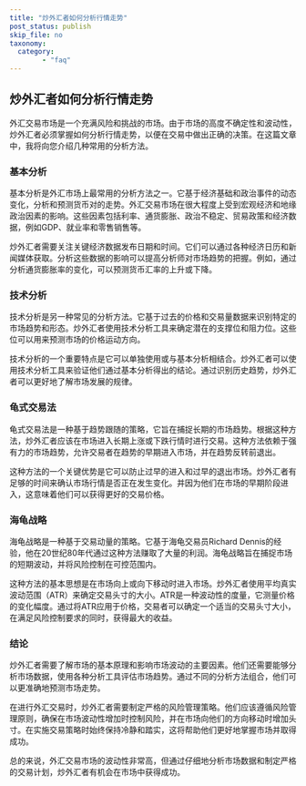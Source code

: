 ```yaml
---
title: "炒外汇者如何分析行情走势"
post_status: publish
skip_file: no
taxonomy:
  category:
        - "faq"
---
```


## 炒外汇者如何分析行情走势

外汇交易市场是一个充满风险和挑战的市场。由于市场的高度不确定性和波动性，炒外汇者必须掌握如何分析行情走势，以便在交易中做出正确的决策。在这篇文章中，我将向您介绍几种常用的分析方法。

### 基本分析

基本分析是外汇市场上最常用的分析方法之一。它基于经济基础和政治事件的动态变化，分析和预测货币对的走势。外汇交易市场在很大程度上受到宏观经济和地缘政治因素的影响。这些因素包括利率、通货膨胀、政治不稳定、贸易政策和经济数据，例如GDP、就业率和零售销售等。

炒外汇者需要关注关键经济数据发布日期和时间。它们可以通过各种经济日历和新闻媒体获取。分析这些数据的影响可以提高分析师对市场趋势的把握。例如，通过分析通货膨胀率的变化，可以预测货币汇率的上升或下降。

### 技术分析

技术分析是另一种常见的分析方法。它基于过去的价格和交易量数据来识别特定的市场趋势和形态。炒外汇者使用技术分析工具来确定潜在的支撑位和阻力位。这些位可以用来预测市场的价格运动方向。

技术分析的一个重要特点是它可以单独使用或与基本分析相结合。炒外汇者可以使用技术分析工具来验证他们通过基本分析得出的结论。通过识别历史趋势，炒外汇者可以更好地了解市场发展的规律。

### 龟式交易法

龟式交易法是一种基于趋势跟随的策略，它旨在捕捉长期的市场趋势。根据这种方法，炒外汇者应该在市场进入长期上涨或下跌行情时进行交易。这种方法依赖于强有力的市场趋势，允许交易者在趋势的早期进入市场，并在趋势反转前退出。

这种方法的一个关键优势是它可以防止过早的进入和过早的退出市场。炒外汇者有足够的时间来确认市场行情是否正在发生变化。并因为他们在市场的早期阶段进入，这意味着他们可以获得更好的交易价格。

### 海龟战略

海龟战略是一种基于交易动量的策略。它基于海龟交易员Richard Dennis的经验，他在20世纪80年代通过这种方法赚取了大量的利润。海龟战略旨在捕捉市场的短期波动，并将风险控制在可控范围内。

这种方法的基本思想是在市场向上或向下移动时进入市场。炒外汇者使用平均真实波动范围（ATR）来确定交易头寸的大小。ATR是一种波动性的度量，它测量价格的变化幅度。通过将ATR应用于价格，交易者可以确定一个适当的交易头寸大小，在满足风险控制要求的同时，获得最大的收益。

### 结论

炒外汇者需要了解市场的基本原理和影响市场波动的主要因素。他们还需要能够分析市场数据，使用各种分析工具评估市场趋势。通过不同的分析方法组合，他们可以更准确地预测市场走势。

在进行外汇交易时，炒外汇者需要制定严格的风险管理策略。他们应该遵循风险管理原则，确保在市场波动性增加时控制风险，并在市场向他们的方向移动时增加头寸。在实施交易策略时始终保持冷静和踏实，这将帮助他们更好地掌握市场并取得成功。

总的来说，外汇交易市场的波动性非常高，但通过仔细地分析市场数据和制定严格的交易计划，炒外汇者有机会在市场中获得成功。
